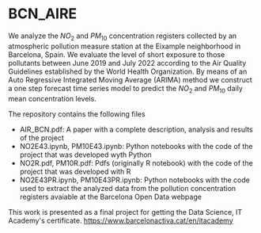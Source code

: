# BCN_AIRE

We analyze the $NO_2$ and $PM_{10}$ concentration registers collected by an atmospheric pollution measure station at the Eixample neighborhood in Barcelona, Spain. We evaluate the level of short exposure to those pollutants between June 2019 and July 2022 according to the Air Quality Guidelines established by the World Health Organization. By means of an Auto Regressive Integrated Moving Average (ARIMA) method we construct a one step forecast time series model to predict the $NO_2$ and $PM_{10}$ daily mean concentration levels.

The repository contains the following files

- AIR_BCN.pdf: A paper with a complete description, analysis and results of the project
- NO2E43.ipynb, PM10E43.ipynb: Python notebooks with the code of the project that was developed wyth Python
- NO2R.pdf, PM10R.pdf: Pdfs (originally R notebook) with the code of the project that was developed with R
- NO2E43PR.ipynb, PM10E43PR.ipynb: Python notebooks with the code used to extract the analyzed data from the pollution concentration registers avaiable at the Barcelona Open Data webpage

This work is presented as a final project for getting the Data Science, IT Academy's certificate. https://www.barcelonactiva.cat/en/itacademy
